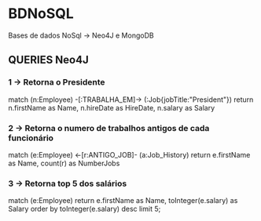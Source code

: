 # BDNoSQL
Bases de dados NoSql -> Neo4J e MongoDB

## QUERIES Neo4J

### 1 -> Retorna o Presidente 
match (n:Employee) -[:TRABALHA_EM]-> (:Job{jobTitle:"President"})
return n.firstName as Name, n.hireDate as HireDate, n.salary as Salary  

### 2 ->  Retorna o numero de trabalhos antigos de cada funcionário
match (e:Employee) <-[r:ANTIGO_JOB]- (a:Job_History)
return e.firstName as Name, count(r) as NumberJobs

### 3 -> Retorna top 5 dos salários
match (e:Employee) 
return e.firstName as Name, toInteger(e.salary) as Salary
order by toInteger(e.salary) desc
limit 5;
